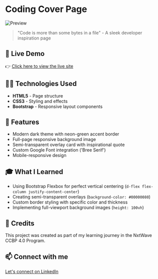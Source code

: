 # Coding Cover Page

![Preview]([Coding%20Cover%20Page.png](https://github.com/SouravKumarYadav/coding-cover-page/blob/main/Coding%20Cover%20Page.png?raw=true))

> "Code is more than some bytes in a file" - A sleek developer inspiration page

## 🚀 Live Demo  
👉 [ Click here to view the live site](https://souravkumaryadav.github.io/coding-cover-page/)

## 🧑‍💻 Technologies Used  
- **HTML5** - Page structure
- **CSS3** - Styling and effects
- **Bootstrap** - Responsive layout components

## 📄 Features  
- Modern dark theme with neon-green accent border
- Full-page responsive background image
- Semi-transparent overlay card with inspirational quote
- Custom Google Font integration ('Bree Serif')
- Mobile-responsive design

## 🎓 What I Learned  
- Using Bootstrap Flexbox for perfect vertical centering (`d-flex flex-column justify-content-center`)
- Creating semi-transparent overlays (`background-color: #00000080`)
- Custom border styling with specific color and thickness
- Implementing full-viewport background images (`height: 100vh`)

## 🙌 Credits  
This project was created as part of my learning journey in the NxtWave CCBP 4.0 Program.

## 📫 Connect with me  
[Let's connect on LinkedIn]([https://www.linkedin.com/in/yourprofile/](https://www.linkedin.com/in/sourav-kumar-cs/))
